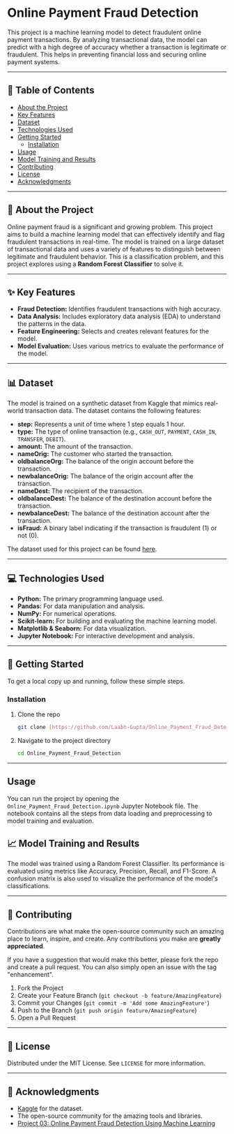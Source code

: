# Online Payment Fraud Detection

This project is a machine learning model to detect fraudulent online payment transactions. By analyzing transactional data, the model can predict with a high degree of accuracy whether a transaction is legitimate or fraudulent. This helps in preventing financial loss and securing online payment systems.

***

## 📜 Table of Contents
* [About the Project](#-about-the-project)
* [Key Features](#-key-features)
* [Dataset](#-dataset)
* [Technologies Used](#-technologies-used)
* [Getting Started](#-getting-started)
  * [Installation](#installation)
* [Usage](#-usage)
* [Model Training and Results](#-model-training-and-results)
* [Contributing](#-contributing)
* [License](#-license)
* [Acknowledgments](#-acknowledgments)

***

## 📖 About the Project

Online payment fraud is a significant and growing problem. This project aims to build a machine learning model that can effectively identify and flag fraudulent transactions in real-time. The model is trained on a large dataset of transactional data and uses a variety of features to distinguish between legitimate and fraudulent behavior. This is a classification problem, and this project explores using a **Random Forest Classifier** to solve it.

***

## ✨ Key Features

* **Fraud Detection:** Identifies fraudulent transactions with high accuracy.
* **Data Analysis:** Includes exploratory data analysis (EDA) to understand the patterns in the data.
* **Feature Engineering:** Selects and creates relevant features for the model.
* **Model Evaluation:** Uses various metrics to evaluate the performance of the model.

***

## 📊 Dataset

The model is trained on a synthetic dataset from Kaggle that mimics real-world transaction data. The dataset contains the following features:

* **step:** Represents a unit of time where 1 step equals 1 hour.
* **type:** The type of online transaction (e.g., `CASH_OUT`, `PAYMENT`, `CASH_IN`, `TRANSFER`, `DEBIT`).
* **amount:** The amount of the transaction.
* **nameOrig:** The customer who started the transaction.
* **oldbalanceOrg:** The balance of the origin account before the transaction.
* **newbalanceOrig:** The balance of the origin account after the transaction.
* **nameDest:** The recipient of the transaction.
* **oldbalanceDest:** The balance of the destination account before the transaction.
* **newbalanceDest:** The balance of the destination account after the transaction.
* **isFraud:** A binary label indicating if the transaction is fraudulent (1) or not (0).

The dataset used for this project can be found [here](https://www.kaggle.com/datasets/jainilcoder/online-payment-fraud-detection).

***

## 💻 Technologies Used

* **Python:** The primary programming language used.
* **Pandas:** For data manipulation and analysis.
* **NumPy:** For numerical operations.
* **Scikit-learn:** For building and evaluating the machine learning model.
* **Matplotlib & Seaborn:** For data visualization.
* **Jupyter Notebook:** For interactive development and analysis.

***

## 🚀 Getting Started

To get a local copy up and running, follow these simple steps.

### Installation

1.  Clone the repo
    ```sh
    git clone [https://github.com/Laabh-Gupta/Online_Payment_Fraud_Detection.git](https://github.com/Laabh-Gupta/Online_Payment_Fraud_Detection.git)
    ```
2.  Navigate to the project directory
    ```sh
    cd Online_Payment_Fraud_Detection
    ```

***

## Usage

You can run the project by opening the `Online_Payment_Fraud_Detection.ipynb` Jupyter Notebook file. The notebook contains all the steps from data loading and preprocessing to model training and evaluation.

## 📈 Model Training and Results

The model was trained using a Random Forest Classifier. Its performance is evaluated using metrics like Accuracy, Precision, Recall, and F1-Score. A confusion matrix is also used to visualize the performance of the model's classifications.

***

## 🤝 Contributing

Contributions are what make the open-source community such an amazing place to learn, inspire, and create. Any contributions you make are **greatly appreciated**.

If you have a suggestion that would make this better, please fork the repo and create a pull request. You can also simply open an issue with the tag "enhancement".

1.  Fork the Project
2.  Create your Feature Branch (`git checkout -b feature/AmazingFeature`)
3.  Commit your Changes (`git commit -m 'Add some AmazingFeature'`)
4.  Push to the Branch (`git push origin feature/AmazingFeature`)
5.  Open a Pull Request

***

## 📄 License

Distributed under the MIT License. See `LICENSE` for more information.

***

## 🙏 Acknowledgments

* [Kaggle](https://www.kaggle.com/) for the dataset.
* The open-source community for the amazing tools and libraries.
* [Project 03: Online Payment Fraud Detection Using Machine Learning](https://www.youtube.com/watch?v=C3fr3UMgLDo)